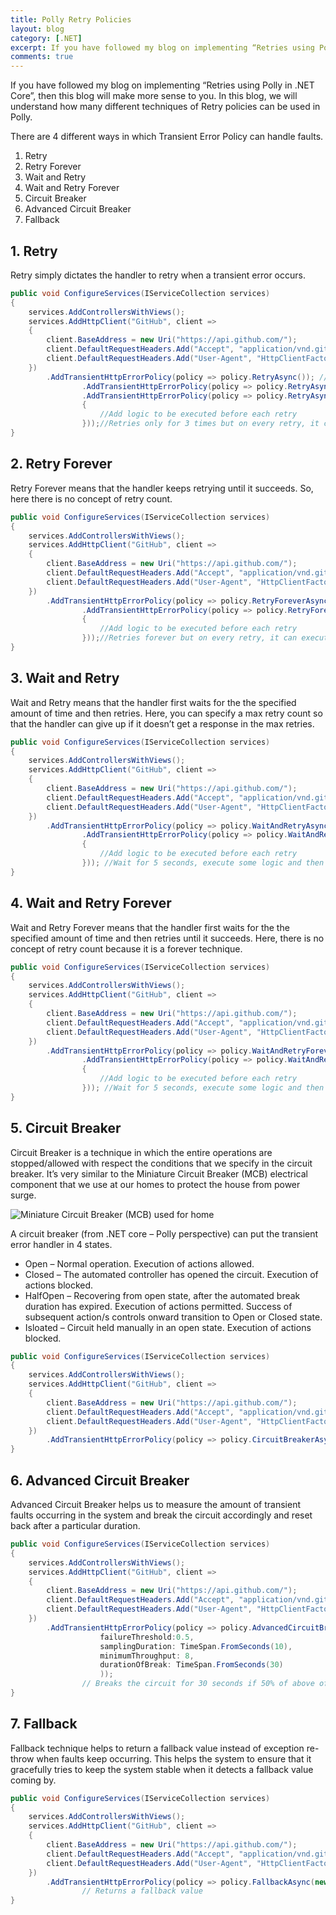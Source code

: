 ```yaml
---
title: Polly Retry Policies
layout: blog
category: [.NET]
excerpt: If you have followed my blog on implementing “Retries using Polly in .NET Core”, then this blog will make more sense to you. In this blog, we will understand how many different techniques of Retry policies can be used in Polly.
comments: true
---
```


If you have followed my blog on implementing “Retries using Polly in .NET Core”, then this blog will make more sense to you. In this blog, we will understand how many different techniques of Retry policies can be used in Polly.

There are 4 different ways in which Transient Error Policy can handle faults.

1. Retry
2. Retry Forever
3. Wait and Retry
4. Wait and Retry Forever
5. Circuit Breaker
6. Advanced Circuit Breaker
7. Fallback

## 1. Retry

Retry simply dictates the handler to retry when a transient error occurs.

```csharp
public void ConfigureServices(IServiceCollection services)
{
    services.AddControllersWithViews();
    services.AddHttpClient("GitHub", client =>
    {
        client.BaseAddress = new Uri("https://api.github.com/");
        client.DefaultRequestHeaders.Add("Accept", "application/vnd.github.v3+json");
        client.DefaultRequestHeaders.Add("User-Agent", "HttpClientFactoryExample");
    })
        .AddTransientHttpErrorPolicy(policy => policy.RetryAsync()); //Retries only once
                .AddTransientHttpErrorPolicy(policy => policy.RetryAsync(3)); //Retries only for 3 times
                .AddTransientHttpErrorPolicy(policy => policy.RetryAsync(3, onRetry: (exception, retryCount)=>
                {
                    //Add logic to be executed before each retry
                }));//Retries only for 3 times but on every retry, it can execute the logic specified
}
```

## 2. Retry Forever

Retry Forever means that the handler keeps retrying until it succeeds. So, here there is no concept of retry count.

```csharp
public void ConfigureServices(IServiceCollection services)
{
    services.AddControllersWithViews();
    services.AddHttpClient("GitHub", client =>
    {
        client.BaseAddress = new Uri("https://api.github.com/");
        client.DefaultRequestHeaders.Add("Accept", "application/vnd.github.v3+json");
        client.DefaultRequestHeaders.Add("User-Agent", "HttpClientFactoryExample");
    })
        .AddTransientHttpErrorPolicy(policy => policy.RetryForeverAsync()); //Retries until it succeeds
                .AddTransientHttpErrorPolicy(policy => policy.RetryForeverAsync(onRetry: (exception)=>
                {
                    //Add logic to be executed before each retry
                }));//Retries forever but on every retry, it can execute the logic specified
}
```

## 3. Wait and Retry

Wait and Retry means that the handler first waits for the the specified amount of time and then retries. Here, you can specify a max retry count so that the handler can give up if it doesn’t get a response in the max retries.

```csharp
public void ConfigureServices(IServiceCollection services)
{
    services.AddControllersWithViews();
    services.AddHttpClient("GitHub", client =>
    {
        client.BaseAddress = new Uri("https://api.github.com/");
        client.DefaultRequestHeaders.Add("Accept", "application/vnd.github.v3+json");
        client.DefaultRequestHeaders.Add("User-Agent", "HttpClientFactoryExample");
    })
        .AddTransientHttpErrorPolicy(policy => policy.WaitAndRetryAsync(3, _ => TimeSpan.FromMilliSeconds(500)); //Wait for 5 seconds and then Retries for a maximum of 3 times
                .AddTransientHttpErrorPolicy(policy => policy.WaitAndRetryAsync(3, _ => TimeSpan.FromMilliseconds(500), (exception, timeSpan) =>
                {
                    //Add logic to be executed before each retry
                })); //Wait for 5 seconds, execute some logic and then Retry for a maximum of 3 times.
}
```

## 4. Wait and Retry Forever

Wait and Retry Forever means that the handler first waits for the the specified amount of time and then retries until it succeeds. Here, there is no concept of retry count because it is a forever technique.

```csharp
public void ConfigureServices(IServiceCollection services)
{
    services.AddControllersWithViews();
    services.AddHttpClient("GitHub", client =>
    {
        client.BaseAddress = new Uri("https://api.github.com/");
        client.DefaultRequestHeaders.Add("Accept", "application/vnd.github.v3+json");
        client.DefaultRequestHeaders.Add("User-Agent", "HttpClientFactoryExample");
    })
        .AddTransientHttpErrorPolicy(policy => policy.WaitAndRetryForeverAsync(_ => TimeSpan.FromMilliSeconds(500)); //Wait for 5 seconds and then Retries until it succeeds
                .AddTransientHttpErrorPolicy(policy => policy.WaitAndRetryForeverAsync(_ => TimeSpan.FromMilliseconds(500), (exception, timeSpan) =>
                {
                    //Add logic to be executed before each retry
                })); //Wait for 5 seconds, execute some logic and then Retries until it succeeds
}
```

## 5. Circuit Breaker

Circuit Breaker is a technique in which the entire operations are stopped/allowed with respect the conditions that we specify in the circuit breaker. It’s very similar to the Miniature Circuit Breaker (MCB) electrical component that we use at our homes to protect the house from power surge.

![Miniature Circuit Breaker (MCB) used for home](https://abhisheksubbusite.s3-ap-southeast-1.amazonaws.com/images/home-electrical-mcb.jpg)

A circuit breaker (from .NET core – Polly perspective) can put the transient error handler in 4 states.

- Open – Normal operation. Execution of actions allowed.
- Closed – The automated controller has opened the circuit. Execution of actions blocked.
- HalfOpen – Recovering from open state, after the automated break duration has expired. Execution of actions permitted. Success of subsequent action/s controls onward transition to Open or Closed state.
- Isloated – Circuit held manually in an open state. Execution of actions blocked.

```csharp
public void ConfigureServices(IServiceCollection services)
{
    services.AddControllersWithViews();
    services.AddHttpClient("GitHub", client =>
    {
        client.BaseAddress = new Uri("https://api.github.com/");
        client.DefaultRequestHeaders.Add("Accept", "application/vnd.github.v3+json");
        client.DefaultRequestHeaders.Add("User-Agent", "HttpClientFactoryExample");
    })
        .AddTransientHttpErrorPolicy(policy => policy.CircuitBreakerAsync(2, TimeSpan.FromMinutes(1))); //Stops the handler (Circuit State to Open) for 1 minute if exceptions are encountered for 2 consecutive times. After 1 minute, the handler starts operating normally (Circuit State to Closed).
}
```

## 6. Advanced Circuit Breaker

Advanced Circuit Breaker helps us to measure the amount of transient faults occurring in the system and break the circuit accordingly and reset back after a particular duration.

```csharp
public void ConfigureServices(IServiceCollection services)
{
    services.AddControllersWithViews();
    services.AddHttpClient("GitHub", client =>
    {
        client.BaseAddress = new Uri("https://api.github.com/");
        client.DefaultRequestHeaders.Add("Accept", "application/vnd.github.v3+json");
        client.DefaultRequestHeaders.Add("User-Agent", "HttpClientFactoryExample");
    })
        .AddTransientHttpErrorPolicy(policy => policy.AdvancedCircuitBreakerAsync(
                    failureThreshold:0.5,
                    samplingDuration: TimeSpan.FromSeconds(10),
                    minimumThroughput: 8,
                    durationOfBreak: TimeSpan.FromSeconds(30)
                    ));
                // Breaks the circuit for 30 seconds if 50% of above of incoming requests fails OR a minimum of 8 faults occur within a 10 second period. The circuit is reset/closed after 30 seconds.
}
```

## 7. Fallback

Fallback technique helps to return a fallback value instead of exception re-throw when faults keep occurring. This helps the system to ensure that it gracefully tries to keep the system stable when it detects a fallback value coming by.

```csharp
public void ConfigureServices(IServiceCollection services)
{
    services.AddControllersWithViews();
    services.AddHttpClient("GitHub", client =>
    {
        client.BaseAddress = new Uri("https://api.github.com/");
        client.DefaultRequestHeaders.Add("Accept", "application/vnd.github.v3+json");
        client.DefaultRequestHeaders.Add("User-Agent", "HttpClientFactoryExample");
    })
        .AddTransientHttpErrorPolicy(policy => policy.FallbackAsync(new System.Net.Http.HttpResponseMessage(System.Net.HttpStatusCode.RequestTimeout)));
                // Returns a fallback value
}
```
